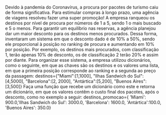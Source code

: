 Devido à pandemia do Coronavírus, a procura por pacotes de turismo caiu de forma significativa. Para estimular compras à longo prazo, uma agência de viagens resolveu fazer uma super promoção!
A empresa ranqueou os destinos por nível de procura por números de 1 a 5, sendo 1 o mais buscado e 5 o menos. Para garantir um equilíbrio nas reservas, a agência planejou dar um maior desconto para os destinos menos procurados. 
Dessa forma, inventaram um sistema em que o desconto dado é de 10% a 50%, sendo ele proporcional à posição no ranking de procura e aumentando em 10% por posição. Por exemplo, os destinos mais procurados, com classificação 1, terão apenas 10% de desconto, os de classificação 2 terão 20% e assim por diante.
Para organizar esse sistema, a empresa utilizou dicionários, como o seguinte, em que as chaves são os destinos e os valores uma lista, em que a primeira posição corresponde ao ranking e a segunda ao preço da passagem:
destinos={"Miami":[1,1000], "Ilhas Sandwich do Sul":[4,5000], "Barcelona":[2, 2000], "Antártica":[5,200], "Buenos Aires":[3,500]}
Faça uma função que recebe um dicionário como este e retorna um dicionário, em que os valores contêm o custo final dos pacotes, após o desconto, como no exemplo a seguir:
destinos_promocao={ 'Miami': 900.0,'Ilhas Sandwich do Sul': 3000.0, 'Barcelona': 1600.0, 'Antártica':100.0, 'Buenos Aires': 350.0}